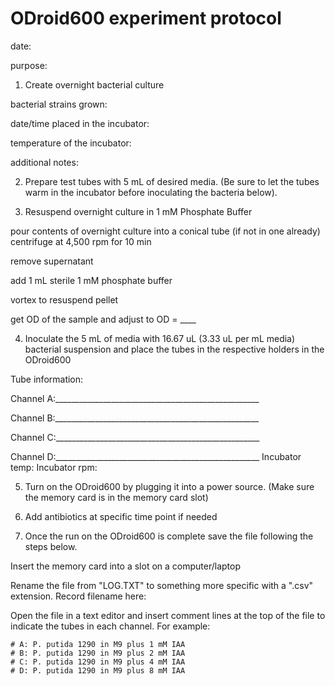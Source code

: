 # ODroid600 experiment protocol
date:

purpose:

1. Create overnight bacterial culture

bacterial strains grown:

date/time placed in the incubator:

temperature of the incubator:

additional notes:

2. Prepare test tubes with 5 mL of desired media. (Be sure to let the tubes warm in the incubator before inoculating the bacteria below).

3. Resuspend overnight culture in 1 mM Phosphate Buffer

pour contents of overnight culture into a conical tube (if not in one already)
centrifuge at 4,500 rpm for 10 min

remove supernatant

add 1 mL sterile 1 mM phosphate buffer

vortex to resuspend pellet

get OD of the sample and adjust to OD = ____

4. Inoculate the 5 mL of media with 16.67 uL (3.33 uL per mL media)  bacterial suspension and place the tubes in the respective holders in the ODroid600

Tube information:

Channel A:___________________________________________________     

Channel B:___________________________________________________

Channel C:___________________________________________________

Channel D:___________________________________________________
Incubator temp:	Incubator rpm:

5. Turn on the ODroid600 by plugging it into a power source. (Make sure the memory card is in the memory card slot)

6. Add antibiotics at specific time point if needed

7. Once the run on the ODroid600 is complete save the file following the steps below.

Insert the memory card into a slot on a computer/laptop

Rename the file from "LOG.TXT" to something more specific with a ".csv" extension. Record filename here:

Open the file in a text editor and insert comment lines at the top of the file to indicate the tubes in each channel. For example:
```
# A: P. putida 1290 in M9 plus 1 mM IAA
# B: P. putida 1290 in M9 plus 2 mM IAA
# C: P. putida 1290 in M9 plus 4 mM IAA
# D: P. putida 1290 in M9 plus 8 mM IAA
```
